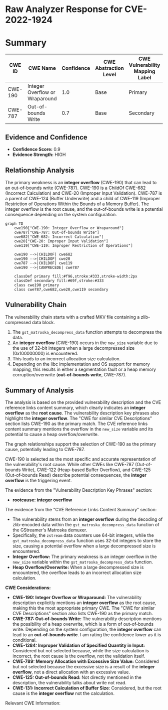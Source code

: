 # Raw Analyzer Response for CVE-2022-1924

# Summary
| CWE ID | CWE Name | Confidence | CWE Abstraction Level | CWE Vulnerability Mapping Label | CWE-Vulnerability Mapping Notes |
|---|---|---|---|---|---|
| CWE-190 | Integer Overflow or Wraparound | 1.0 | Base | Primary | Allowed |
| CWE-787 | Out-of-bounds Write | 0.7 | Base | Secondary | Allowed |

## Evidence and Confidence

*   **Confidence Score:** 0.9
*   **Evidence Strength:** HIGH

## Relationship Analysis
The primary weakness is an **integer overflow** (CWE-190) that can lead to an out-of-bounds write (CWE-787). CWE-190 is a ChildOf CWE-682 (Incorrect Calculation) and CWE-20 (Improper Input Validation). CWE-787 is a parent of CWE-124 (Buffer Underwrite) and a child of CWE-119 (Improper Restriction of Operations Within the Bounds of a Memory Buffer). The integer overflow is the root cause, and the out-of-bounds write is a potential consequence depending on the system configuration.

```mermaid
graph TD
    cwe190["CWE-190: Integer Overflow or Wraparound"]
    cwe787["CWE-787: Out-of-bounds Write"]
    cwe682["CWE-682: Incorrect Calculation"]
    cwe20["CWE-20: Improper Input Validation"]
    cwe119["CWE-119: Improper Restriction of Operations"]

    cwe190 -->|CHILDOF| cwe682
    cwe190 -->|CHILDOF| cwe20
    cwe787 -->|CHILDOF| cwe119
    cwe190 -->|CANPRECEDE| cwe787

    classDef primary fill:#f96,stroke:#333,stroke-width:2px
    classDef secondary fill:#69f,stroke:#333
    class cwe190 primary
    class cwe787,cwe682,cwe20,cwe119 secondary
```

## Vulnerability Chain
The vulnerability chain starts with a crafted MKV file containing a zlib-compressed data block.

1.  The `gst_matroska_decompress_data` function attempts to decompress the data.
2.  An **integer overflow** (CWE-190) occurs in the `new_size` variable due to the use of 32-bit integers when a large decompressed size (0x100000000) is encountered.
3.  This leads to an incorrect allocation size calculation.
4.  Depending on the libc implementation and OS support for memory mapping, this results in either a segmentation fault or a heap memory corruption/overwrite (**out-of-bounds write**, CWE-787).

## Summary of Analysis
The analysis is based on the provided vulnerability description and the CVE reference links content summary, which clearly indicates an **integer overflow** as the **root cause**. The vulnerability description key phrases also highlight the **integer overflow**. The "CWE for similar CVE Descriptions" section lists CWE-190 as the primary match. The CVE reference links content summary mentions the overflow in the `new_size` variable and its potential to cause a heap overflow/overwrite.

The graph relationships support the selection of CWE-190 as the primary cause, potentially leading to CWE-787.

CWE-190 is selected as the most specific and accurate representation of the vulnerability's root cause. While other CWEs like CWE-787 (Out-of-bounds Write), CWE-122 (Heap-based Buffer Overflow), and CWE-125 (Out-of-bounds Read) describe potential consequences, the **integer overflow** is the triggering event.

The evidence from the "Vulnerability Description Key Phrases" section:
- **rootcause:** **integer overflow**

The evidence from the "CVE Reference Links Content Summary" section:
- The vulnerability stems from an **integer overflow** during the decoding of zlib-encoded data within the `gst_matroska_decompress_data` function of the GStreamer's Matroska demuxer.
- Specifically, the `zstream` data counters use 64-bit integers, while the `gst_matroska_decompress_data` function uses 32-bit integers to store the size, causing a potential overflow when a large decompressed size is encountered.
- **Integer Overflow:** The primary weakness is an integer overflow in the `new_size` variable within the `gst_matroska_decompress_data` function.
- **Heap Overflow/Overwrite:** When a large decompressed size is encountered, the overflow leads to an incorrect allocation size calculation.

**CWE Considerations:**

*   **CWE-190: Integer Overflow or Wraparound:** The vulnerability description explicitly mentions an **integer overflow** as the root cause, making this the most appropriate primary CWE. The "CWE for similar CVE Descriptions" section also lists CWE-190 as the primary match.
*   **CWE-787: Out-of-bounds Write:** The vulnerability description mentions the possibility of a heap overwrite, which is a form of out-of-bounds write. Depending on the system configuration, the **integer overflow** can lead to an **out-of-bounds write**. I am rating the confidence lower as it is conditional.
*   **CWE-1284: Improper Validation of Specified Quantity in Input:** Considered but not selected because, while the size calculation is incorrect, the root cause is the overflow, not the validation itself.
*   **CWE-789: Memory Allocation with Excessive Size Value:** Considered but not selected because the excessive size is a result of the **integer overflow**, not a direct allocation with an excessive value.
*   **CWE-125: Out-of-bounds Read:** Not directly mentioned in the description, the vulnerability talks about write not read.
*   **CWE-131: Incorrect Calculation of Buffer Size**: Considered, but the root cause is the **integer overflow** not the calculation.

Relevant CWE Information: